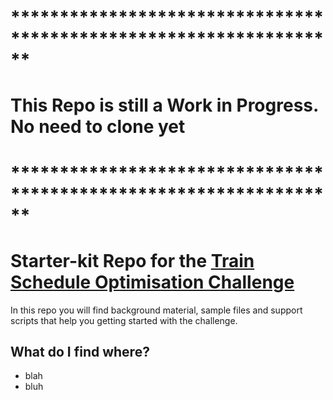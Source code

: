 # ******************************************************************
# This Repo is still a Work in Progress. No need to clone yet
# ******************************************************************



# Starter-kit Repo for the [Train Schedule Optimisation Challenge](https://www.crowdai.org/challenges/train-schedule-optimisation-challenge)

In this repo you will find background material, sample files and support scripts that help you getting started with the challenge.

## What do I find where?
* blah
* bluh

